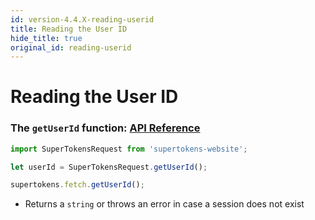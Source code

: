 ```yaml
---
id: version-4.4.X-reading-userid
title: Reading the User ID
hide_title: true
original_id: reading-userid
---
```


# Reading the User ID

### The ```getUserId``` function: [API Reference](../api-reference/fetch#getuserid)

<!--DOCUSAURUS_CODE_TABS-->
<!--Via NPM-->
```ts
import SuperTokensRequest from 'supertokens-website';

let userId = SuperTokensRequest.getUserId();
```
<!--Via script tag-->
```js
supertokens.fetch.getUserId();
```
<!--END_DOCUSAURUS_CODE_TABS-->

- Returns a ```string``` or throws an error in case a session does not exist

